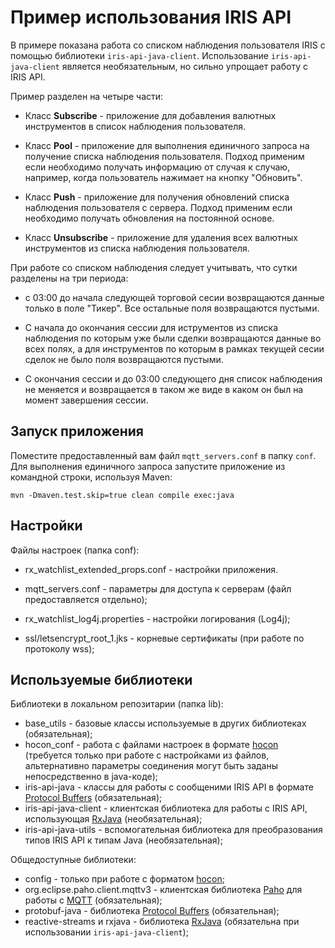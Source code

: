 # Пример использования IRIS API
В примере показана работа со списком наблюдения пользователя IRIS с помощью библиотеки `iris-api-java-client`. Использование `iris-api-java-client` является необязательным, но сильно упрощает работу с IRIS API.

Пример разделен на четыре части:

* Класс **Subscribe** - приложение для добавления валютных инструментов в список наблюдения пользователя.

* Класс **Pool** - приложение для выполнения единичного запроса на получение списка наблюдения пользователя. Подход применим если необходимо получать информацию от случая к случаю, например, когда пользователь нажимает на кнопку "Обновить".

* Класс **Push** - приложение для получения обновлений списка наблюдения пользователя с сервера. Подход применим если необходимо получать обновления на постоянной основе.

* Класс **Unsubscribe** - приложение для удаления всех валютных инструментов из списка наблюдения пользователя.

При работе со списком наблюдения следует учитывать, что сутки разделены на три периода:

* с 03:00 до начала следующей торговой сесии возвращаются данные только в поле "Тикер". Все остальные поля возвращаются пустыми.

* С начала до окончания сессии для иструментов из списка наблюдения по которым уже были сделки возвращаются данные во всех полях, а для инструментов по которым в рамках текущей сесии сделок не было поля возвращаются пустыми.

* С окончания сессии и до 03:00 следующего дня список наблюдения не меняется и возвращается в таком же виде в каком он был на момент завершения сессии.


## Запуск приложения

Поместите предоставленный вам файл `mqtt_servers.conf` в папку `conf`. Для выполнения единичного запроса запустите приложение из командной строки, используя Maven:

```
mvn -Dmaven.test.skip=true clean compile exec:java
```

## Настройки

Файлы настроек (папка conf):

* rx_watchlist_extended_props.conf - настройки приложения.

* mqtt_servers.conf - параметры для доступа к серверам (файл предоставляется отдельно);

* rx_watchlist_log4j.properties - настройки логирования (Log4j);

* ssl/letsencrypt_root_1.jks - корневые сертификаты (при работе по протоколу wss);

## Используемые библиотеки

Библиотеки в локальном репозитарии (папка lib):
* base_utils - базовые классы используемые в других библиотеках (обязательная);
* hocon_conf - работа с файлами настроек в формате [hocon](https://github.com/lightbend/config/blob/main/HOCON.md) (требуется только при работе с настройками из файлов, альтернативно параметры соединения могут быть заданы непосредственно в java-коде);
* iris-api-java - классы для работы с сообщеними IRIS API в формате [Protocol Buffers](https://developers.google.com/protocol-buffers) (обязательная);
* iris-api-java-client - клиентская библиотека для работы c IRIS API, использующая [RxJava](https://github.com/ReactiveX/RxJava) (необязательная);
* iris-api-java-utils - вспомогательная библиотека для преобразования типов IRIS API к типам Java (необязательная);

Общедоступные библиотеки:
* config - только при работе с форматом [hocon](https://github.com/lightbend/config/blob/main/HOCON.md);
* org.eclipse.paho.client.mqttv3 - клиентская библиотека [Paho](https://www.eclipse.org/paho/) для работы с [MQTT](https://mqtt.org/) (обязательная);
* protobuf-java - библиотека [Protocol Buffers](https://developers.google.com/protocol-buffers) (обязательная);
* reactive-streams и rxjava - библиотека [RxJava](https://github.com/ReactiveX/RxJava) (обязательна при использовании `iris-api-java-client`);
